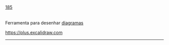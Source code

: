 [185](https://github.com/guilhermeprokisch/guilherme/issues/185) 
###### 

Ferramenta para desenhar [diagramas](diagramas.md)


https://plus.excalidraw.com

-------------------------------------------------------------------------------

